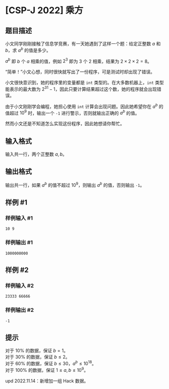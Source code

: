 # [CSP-J 2022] 乘方

## 题目描述

小文同学刚刚接触了信息学竞赛，有一天她遇到了这样一个题：给定正整数 $a$ 和 $b$，求 $a^b$ 的值是多少。

$a^b$ 即 $b$ 个 $a$ 相乘的值，例如 $2^3$ 即为 $3$ 个 $2$ 相乘，结果为 $2 \times 2 \times 2 = 8$。

“简单！”小文心想，同时很快就写出了一份程序，可是测试时却出现了错误。

小文很快意识到，她的程序里的变量都是 `int` 类型的。在大多数机器上，`int` 类型能表示的最大数为 $2^{31} - 1$，因此只要计算结果超过这个数，她的程序就会出现错误。

由于小文刚刚学会编程，她担心使用 `int` 计算会出现问题。因此她希望你在 $a^b$ 的值超过 ${10}^9$ 时，输出一个 `-1` 进行警示，否则就输出正确的 $a^b$ 的值。

然而小文还是不知道怎么实现这份程序，因此她想请你帮忙。

## 输入格式

输入共一行，两个正整数 $a, b$。

## 输出格式

输出共一行，如果 $a^b$ 的值不超过 ${10}^9$，则输出 $a^b$ 的值，否则输出 `-1`。

## 样例 #1

### 样例输入 #1
```
10 9
```

### 样例输出 #1

```
1000000000
```

## 样例 #2

### 样例输入 #2
```
23333 66666
```

### 样例输出 #2

```
-1
```

## 提示

对于 $10 \%$ 的数据，保证 $b = 1$。  
对于 $30 \%$ 的数据，保证 $b \le 2$。  
对于 $60 \%$ 的数据，保证 $b \le 30$，$a^b \le {10}^{18}$。  
对于 $100 \%$ 的数据，保证 $1 \le a, b \le {10}^9$。

$\text{upd 2022.11.14}$：新增加一组 $\text{Hack}$ 数据。
